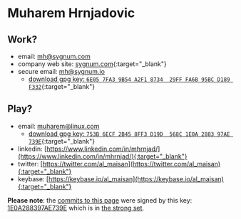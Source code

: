 # Muharem Hrnjadovic

## Work?

 * email: [mh@sygnum.com](mailto:mh@sygnum.com)
 * company web site: [sygnum.com](https://sygnum.com){:target="_blank"}
 * secure email: [mh@sygnum.io](mailto:mh@sygnum.io)
    * [download gpg key: `6E05 7FA3 9B54 A2F1 8734  29FF FA6B 95BC D189 F332`](https://pgp.surfnet.nl/pks/lookup?op=get&search=0xFA6B95BCD189F332){:target="_blank"}

## Play?

 * email: [muharem@linux.com](mailto:muharem@linux.com)
    * [download gpg key: `753B 6ECF 2B45 8FF3 D19D  568C 1E0A 2883 97AE 739E`](https://pgp.surfnet.nl/pks/lookup?op=get&search=0x1E0A288397AE739E){:target="_blank"}
 * linkedin: [https://www.linkedin.com/in/mhrnjad/](https://www.linkedin.com/in/mhrnjad/){:target="_blank"}
 * twitter: [https://twitter.com/al_maisan](https://twitter.com/al_maisan){:target="_blank"}
 * keybase: [https://keybase.io/al_maisan](https://keybase.io/al_maisan){:target="_blank"}


**Please note**: the [commits to this page](https://github.com/al-maisan/bcfail/commits/master) were signed by this key: [1E0A288397AE739E](https://pgp.cs.uu.nl/stats/1e0a288397ae739e.html) which is in [the strong set](https://pgp.cs.uu.nl/plot/).
